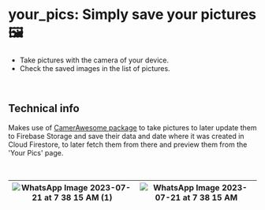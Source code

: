 # your_pics: Simply save your pictures 🖼️

- Take pictures with the camera of your device.
- Check the saved images in the list of pictures.

&nbsp;

## Technical info
Makes use of [CamerAwesome package](https://pub.dev/packages/camerawesome) to take pictures to later update them to Firebase Storage and save their data and date where it was created in Cloud Firestore, to later fetch them from there and preview them from the 'Your Pics' page.

&nbsp;

|![WhatsApp Image 2023-07-21 at 7 38 15 AM (1)](https://github.com/juanpipereira/your_pics/assets/52573159/ecf611bf-8a92-447b-9e96-4295640a647b)|![WhatsApp Image 2023-07-21 at 7 38 15 AM](https://github.com/juanpipereira/your_pics/assets/52573159/64317e53-20a1-49e0-8920-69f983919e8a)|
|-|-|

